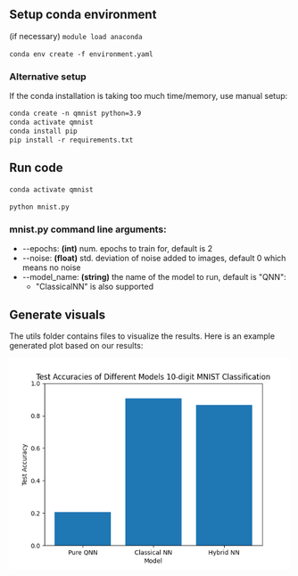 ## Setup conda environment
(if necessary) `module load anaconda`

`conda env create -f environment.yaml`

### Alternative setup
If the conda installation is taking too much time/memory, use manual setup:

```
conda create -n qmnist python=3.9
conda activate qmnist
conda install pip
pip install -r requirements.txt
```


## Run code

`conda activate qmnist`

`python mnist.py`

### mnist.py command line arguments:
- --epochs: **(int)** num. epochs to train for, default is 2
- --noise: **(float)** std. deviation of noise added to images, default 0 which means no noise
- --model_name: **(string)** the name of the model to run, default is "QNN":
    - "ClassicalNN" is also supported

## Generate visuals

The utils folder contains files to visualize the results. Here is an example generated plot based on our results:

![alt text](util/plot.png)